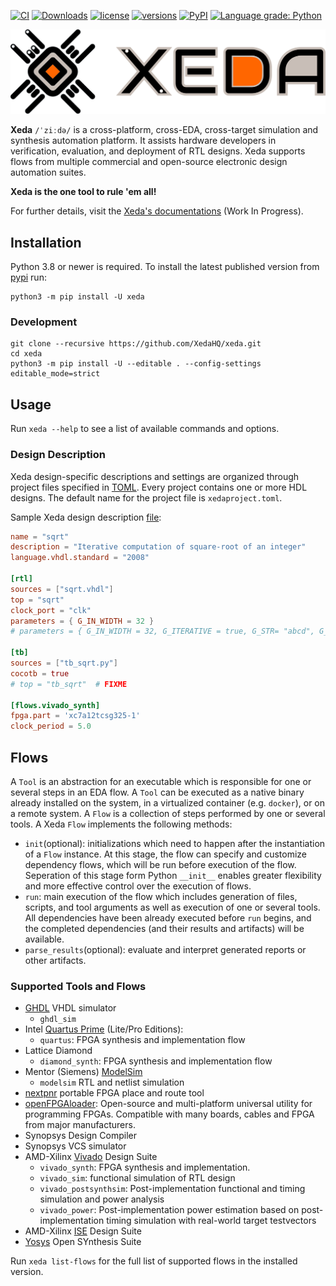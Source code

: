 
[![CI](https://github.com/XedaHQ/xeda/workflows/CI/badge.svg)](https://github.com/XedaHQ/xeda/actions?query=event%3Apush+branch%3Adev+workflow%3ACI) [![Downloads](https://static.pepy.tech/personalized-badge/xeda?period=total&units=none&left_color=black&right_color=orange&left_text=Downloads)](https://pepy.tech/project/xeda) [![license](https://img.shields.io/github/license/XedaHQ/xeda)](https://github.com/XedaHQ/xeda/blob/master/LICENSE.txt) [![versions](https://img.shields.io/pypi/pyversions/xeda)](https://pypi.org/project/xeda) [![PyPI](https://img.shields.io/pypi/v/xeda)](https://pypi.org/project/xeda/) [![Language grade: Python](https://img.shields.io/lgtm/grade/python/g/XedaHQ/xeda.svg?logo=lgtm&logoWidth=18)](https://lgtm.com/projects/g/XedaHQ/xeda/context:python)



[![Xeda Logo](https://raw.githubusercontent.com/XedaHQ/xeda/dev/xeda.png?raw=true)](https://github.com/XedaHQ/xeda)


**Xeda** `/ˈziːdə/` is a cross-platform, cross-EDA, cross-target simulation and synthesis automation platform.
It assists hardware developers in verification, evaluation, and deployment of RTL designs. Xeda supports flows from multiple commercial and open-source electronic design automation suites.

**Xeda is the one tool to rule 'em all!**

For further details, visit the [Xeda's documentations](http://xeda.rtfd.io/) (Work In Progress).




## Installation
Python 3.8 or newer is required. To install the latest published version from [pypi](https://pypi.org/project/xeda) run:
```
python3 -m pip install -U xeda
```

### Development
```
git clone --recursive https://github.com/XedaHQ/xeda.git
cd xeda
python3 -m pip install -U --editable . --config-settings editable_mode=strict
```

## Usage
Run `xeda --help` to see a list of available commands and options.


### Design Description

Xeda design-specific descriptions and settings are organized through project files specified in [TOML](https://toml.io/). Every project contains one or more HDL designs. The default name for the project file is `xedaproject.toml`.

Sample Xeda design description [file](./examples/vhdl/sqrt/sqrt.toml):

```toml
name = "sqrt"
description = "Iterative computation of square-root of an integer"
language.vhdl.standard = "2008"

[rtl]
sources = ["sqrt.vhdl"]
top = "sqrt"
clock_port = "clk"
parameters = { G_IN_WIDTH = 32 }
# parameters = { G_IN_WIDTH = 32, G_ITERATIVE = true, G_STR= "abcd", G_BITVECTOR="7'b0101001" }

[tb]
sources = ["tb_sqrt.py"]
cocotb = true
# top = "tb_sqrt"  # FIXME

[flows.vivado_synth]
fpga.part = 'xc7a12tcsg325-1'
clock_period = 5.0
```

## Flows
A `Tool` is an abstraction for an executable which is responsible for one or several steps in an EDA flow. A `Tool` can be executed as a native binary already installed on the system, in a virtualized container (e.g. `docker`), or on a remote system.
A `Flow` is a collection of steps performed by one or several tools. A Xeda `Flow` implements the following methods:
- `init`(optional): initializations which need to happen after  the instantiation of a `Flow` instance. At this stage, the flow can specify and customize dependency flows, which will be run before execution of the flow. Seperation of this stage form Python `__init__` enables greater flexibility and more effective control over the execution of flows.
- `run`: main execution of the flow which includes generation of files, scripts, and tool arguments as well as execution of one or several tools. All dependencies have been already executed before `run` begins, and the completed dependencies (and their results and artifacts) will be available.
- `parse_results`(optional): evaluate and interpret generated reports or other artifacts.

### Supported Tools and Flows

- [GHDL](https://github.com/ghdl/ghdl) VHDL simulator
  - `ghdl_sim`
- Intel [Quartus Prime](https://www.intel.com/content/www/us/en/software/programmable/quartus-prime/overview.html) (Lite/Pro Editions):
  - `quartus`: FPGA synthesis and implementation flow
- Lattice Diamond
  - `diamond_synth`: FPGA synthesis and implementation flow
- Mentor (Siemens) [ModelSim](https://eda.sw.siemens.com/en-US/ic/modelsim/)
  - `modelsim` RTL and netlist simulation
- [nextpnr](https://github.com/YosysHQ/nextpnr) portable FPGA place and route tool
- [openFPGAloader](https://github.com/trabucayre/openFPGALoader): Open-source and multi-platform universal utility for programming FPGAs. Compatible with many boards, cables and FPGA from major manufacturers.
- Synopsys Design Compiler
- Synopsys VCS simulator
- AMD-Xilinx [Vivado](https://www.xilinx.com/products/design-tools/vivado/vivado-ml.html) Design Suite
    - `vivado_synth`: FPGA synthesis and implementation.
    - `vivado_sim`: functional simulation of RTL design
    - `vivado_postsynthsim`: Post-implementation functional and timing simulation and power analysis
    - `vivado_power`: Post-implementation power estimation based on post-implementation timing simulation with real-world target testvectors
- AMD-Xilinx [ISE](https://www.xilinx.com/products/design-tools/ise-design-suite.html) Design Suite
- [Yosys](https://github.com/YosysHQ/yosys) Open SYnthesis Suite


Run `xeda list-flows` for the full list of supported flows in the installed version.



